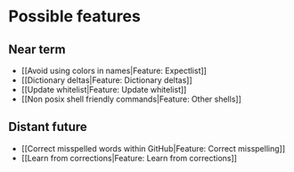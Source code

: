 # Possible features

## Near term
* [[Avoid using colors in names|Feature: Expectlist]]
* [[Dictionary deltas|Feature: Dictionary deltas]]
* [[Update whitelist|Feature: Update whitelist]]
* [[Non posix shell friendly commands|Feature: Other shells]]


## Distant future

* [[Correct misspelled words within GitHub|Feature: Correct misspelling]]
* [[Learn from corrections|Feature: Learn from corrections]]